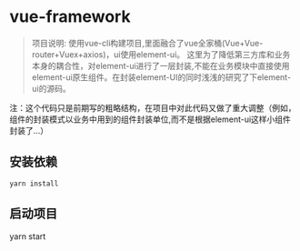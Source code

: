 # vue-framework

> 项目说明: 使用vue-cli构建项目,里面融合了vue全家桶(Vue+Vue-router+Vuex+axios)，ui使用element-ui。
这里为了降低第三方库和业务本身的耦合性，对element-ui进行了一层封装,不能在业务模块中直接使用element-ui原生组件。在封装element-UI的同时浅浅的研究了下element-ui的源码。

注：这个代码只是前期写的粗略结构，在项目中对此代码又做了重大调整（例如，组件的封装模式以业务中用到的组件封装单位,而不是根据element-ui这样小组件封装了...）

## 安装依赖
```
yarn install
```
## 启动项目
yarn start



